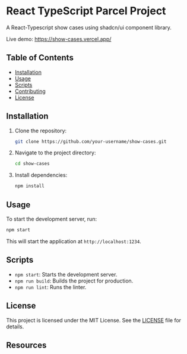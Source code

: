 # React TypeScript Parcel Project

A React-Typescript show cases using shadcn/ui component library.

Live demo: https://show-cases.vercel.app/

## Table of Contents

- [Installation](#installation)
- [Usage](#usage)
- [Scripts](#scripts)
- [Contributing](#contributing)
- [License](#license)

## Installation

1. Clone the repository:
   ```sh
   git clone https://github.com/your-username/show-cases.git
   ```
2. Navigate to the project directory:
   ```sh
   cd show-cases
   ```
3. Install dependencies:
   ```sh
   npm install
   ```

## Usage

To start the development server, run:

```sh
npm start
```

This will start the application at `http://localhost:1234`.

## Scripts

- `npm start`: Starts the development server.
- `npm run build`: Builds the project for production.
- `npm run lint`: Runs the linter.

## License

This project is licensed under the MIT License. See the [LICENSE](LICENSE) file for details.

## Resources
